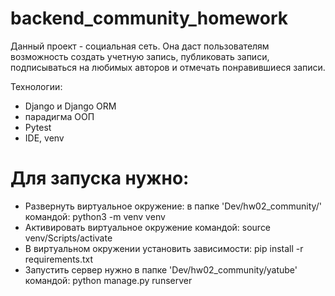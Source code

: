 # backend_community_homework
Данный проект - социальная сеть. Она даст пользователям возможность создать учетную запись, публиковать записи, подписываться на любимых авторов и отмечать понравившиеся записи.

Технологии: 
- Django и Django ORM
- парадигма ООП
- Pytest
- IDE, venv

# Для запуска нужно:
- Развернуть виртуальное окружение: в папке 'Dev/hw02_community/' командой: python3 -m venv venv
- Активировать виртуальное окружение командой: source venv/Scripts/activate
- В виртуальном окружении установить зависимости: pip install -r requirements.txt
- Запустить сервер нужно в папке 'Dev/hw02_community/yatube' командой: python manage.py runserver

